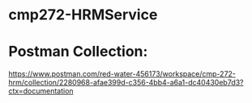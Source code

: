 # cmp272-HRMService

# Postman Collection:
https://www.postman.com/red-water-456173/workspace/cmp-272-hrm/collection/2280968-afae399d-c356-4bb4-a6a1-dc40430eb7d3?ctx=documentation